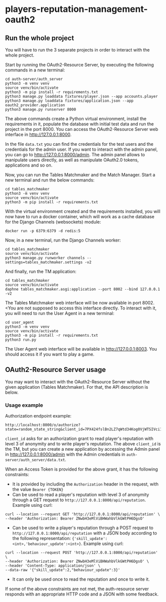 # players-reputation-management-oauth2

## Run the whole project
You will have to run the 3 separate projects in order to interact with the whole project.

Start by running the OAuth2-Resource Server, by executing the following commands in a new terminal:
```
cd auth-server/auth_server
python3 -m venv venv
source venv/bin/activate
python3 -m pip install -r requirements.txt
python3 manage.py loaddata fixtures/player.json --app accounts.player
python3 manage.py loaddata fixtures/application.json --app oauth2_provider.application
python3 manage.py runserver 8000
```
The above commands create a Python virtual environment, install the requirements in it, populate the database with initial test data and run the project in the port 8000. You can access the OAuth2-Resource Server web interface in http://127.0.0.1:8000.

In the file `data.txt` you can find the credentials for the test users and the credentials for the admin user. If you want to interact with the admin panel, you can go to http://127.0.0.1:8000/admin. The admin panel allows to manipulate users directly, as well as manipulate OAuth2.0 tokens, applications and so on.

Now, you can run the Tables Matchmaker and the Match Manager. Start a new terminal and run the below commands:
```
cd tables_matchmaker
python3 -m venv venv
source venv/bin/activate
python3 -m pip install -r requirements.txt
```
With the virtual environment created and the requirements installed, you will now have to run a docker container, which will work as a cache database for the Django Channels (websockets) module:
```
docker run -p 6379:6379 -d redis:5
```
Now, in a new terminal, run the Django Channels worker:
```
cd tables_matchmaker
source venv/bin/activate
python3 manage.py runworker channels --settings=tables_matchmaker.settings -v2
```
And finally, run the TM application:
```
cd tables_matchmaker
source venv/bin/activate
daphne tables_matchmaker.asgi:application --port 8002 --bind 127.0.0.1 -v2
```

The Tables Matchmaker web interface will be now available in port 8002. <You are not supposed to access this interface directly. To interact with it, you will need to run the User Agent in a new terminal:
```
cd user_agent
python3 -m venv venv
source venv/bin/activate
python3 -m pip install -r requirements.txt
python3 run.py
```
The User Agent web interface will be available in http://127.0.0.1:8003. You should access it if you want to play a game.

## OAuth2-Resource Server usage
You may want to interact with the OAuth2-Resource Server without the given application (Tables Matchmaker). For that, the API description is below.
### Usage example
Authorization endpoint example:
```
http://localhost:8000/o/authorize?state=random_state_string&client_id=7PX424fslBn2LZ7qWtd34Kog0VjWTSIVci16xA9R&response_type=code&scope=read_3%20write
```
`client_id` asks for an authorization grant to read player's reputation with level 3 of anonymity and to write player's reputation. The above `client_id` is the TM, but you can create a new application by accessing the Admin panel in http://127.0.0.1:8000/admin with the Admin credentials in `auth-server/auth_server/data.txt`.

When an Access Token is provided for the above grant, it has the following constraints:
- It is provided by including the `Authorization` header in the request, with the value `Bearer {TOKEN}`
- Can be used to read a player's reputation with level 3 of anonymity through a GET request to `http://127.0.0.1:8000/api/reputation`. Example using curl:
```
curl --location --request GET 'http://127.0.0.1:8000/api/reputation' \
--header 'Authorization: Bearer ZNwbH3eMlViBHWahbVlkGWtPH6DgsO'
```
- Can be used to write a player's reputation through a POST request to `http://127.0.0.1:8000/api/reputation` with a JSON body according to the following representation: `{'skill_update':<int>,'behaviour_update':<int>}`. Example using curl:
```
curl --location --request POST 'http://127.0.0.1:8000/api/reputation' \
--header 'Authorization: Bearer ZNwbH3eMlViBHWahbVlkGWtPH6DgsO' \
--header 'Content-Type: application/json' \
--data-raw '{"skill_update":2,"behaviour_update":3}'
```
- It can only be used once to read the reputation and once to write it.

If some of the above constraints are not met, the auth-resource server responds with an appropriate HTTP code and a JSON with some feedback.
